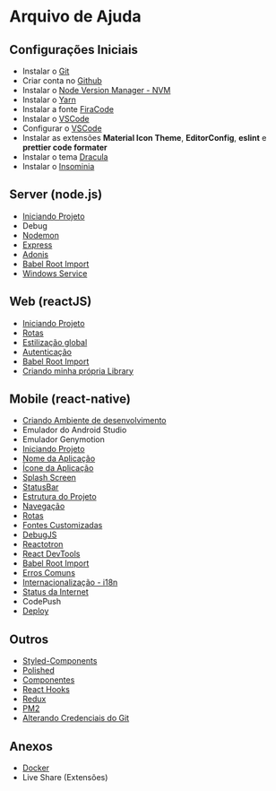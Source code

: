 # Arquivo de Ajuda

## Configurações Iniciais

- Instalar o [Git](https://git-scm.com/)
- Criar conta no [Github](https://github.com)
- Instalar o [Node Version Manager - NVM](/src/nvm.md)
- Instalar o [Yarn](https://yarnpkg.com/en/)
- Instalar a fonte [FiraCode](https://github.com/lucaslimas/resources/tree/master/FiraCode)
- Instalar o [VSCode](https://code.visualstudio.com/)
- Configurar o [VSCode](/src/vscode.md)
- Instalar as extensões **Material Icon Theme**, **EditorConfig**, **eslint** e **prettier code formater**
- Instalar o tema [Dracula](/src/dracula.md)
- Instalar o [Insominia](https://insomnia.rest/)

## Server (node.js)

- [Iniciando Projeto](/src/node_startup.md)
- Debug
- [Nodemon](/src/nodemon.md)
- [Express](/src/node_express.md)
- [Adonis](/src/node_adonis.md)
- [Babel Root Import](/src/mobile/babelrootimport.md)
- [Windows Service](/src/windows_service.md)

## Web (reactJS)

- [Iniciando Projeto](/src/web/start.md)
- [Rotas](/src/web/routes.md)
- [Estilização global](/src/web/globalStyles.md)
- [Autenticação](/src/web/authentication.md)
- [Babel Root Import](/src/web/rootImport.md)
- [Criando minha própria Library](/src/web/myLibrary.md)

## Mobile (react-native)

- [Criando Ambiente de desenvolvimento](https://docs.rocketseat.dev/ambiente-react-native/android/windows)
- Emulador do Android Studio
- Emulador Genymotion
- [Iniciando Projeto](/src/mobile/initial.md)
- [Nome da Aplicação](/src/mobile/displayName.md)
- [Ícone da Aplicação](/src/mobile/appIcon.md)
- [Splash Screen](/src/mobile/splashScreen.md)
- [StatusBar](src/mobile/statusbar.md)
- [Estrutura do Projeto](/src/mobile/struture.md)
- [Navegação](/src/mobile/navigation.md)
- [Rotas](/src/mobile/routes.md)
- [Fontes Customizadas](/src/mobile/customFonts.md)
- [DebugJS](/src/mobile/debugjs.md)
- [Reactotron](/src/mobile/reactotron.md)
- [React DevTools](/src/mobile/devtools.md)
- [Babel Root Import](/src/mobile/babelrootimport.md)
- [Erros Comuns](/src/mobile/commonErrors.md)
- [Internacionalização - i18n](/src/mobile/internationalization.md)
- [Status da Internet](/src/mobile/internetStatus.md)
- CodePush
- [Deploy](/src/mobile/deploy.md)

## Outros

- [Styled-Components](/src/styledComponents.md)
- [Polished](/src/polished.md)
- [Componentes](/src/components.md)
- [React Hooks](/src/reacthooks.md)
- [Redux](/src/redux.md)
- [PM2](/src/pm2.md)
- [Alterando Credenciais do Git](/src/git.md)

## Anexos

- [Docker](/src/docker.md)
- Live Share (Extensões)
